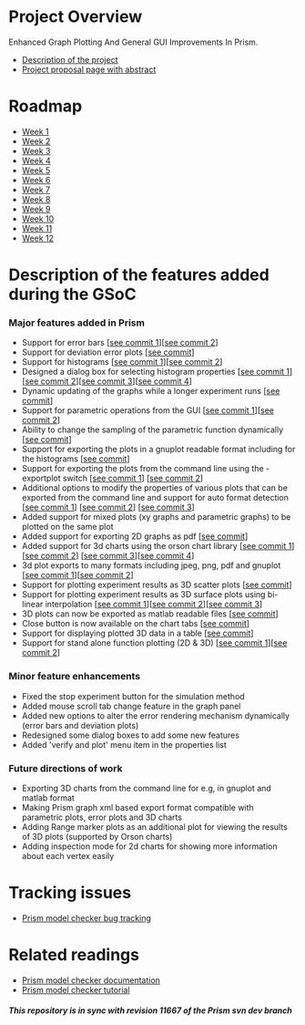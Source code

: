 # Project Overview
Enhanced Graph Plotting And General GUI Improvements In Prism.

* [Description of the project](http://www.prismmodelchecker.org/gsoc/#basic)
* [Project proposal page with abstract](https://summerofcode.withgoogle.com/projects/#5766970154680320)

# Roadmap
* [Week 1](https://github.com/musaeed/Prism-gsoc16/blob/master/roadmap/week1.md)
* [Week 2](https://github.com/musaeed/Prism-gsoc16/blob/master/roadmap/week2.md)
* [Week 3](https://github.com/musaeed/Prism-gsoc16/blob/master/roadmap/week3.md)
* [Week 4](https://github.com/musaeed/Prism-gsoc16/blob/master/roadmap/week4.md)
* [Week 5](https://github.com/musaeed/Prism-gsoc16/blob/master/roadmap/week5.md)
* [Week 6](https://github.com/musaeed/Prism-gsoc16/blob/master/roadmap/week6.md)
* [Week 7](https://github.com/musaeed/Prism-gsoc16/blob/master/roadmap/week7.md)
* [Week 8](https://github.com/musaeed/Prism-gsoc16/blob/master/roadmap/week8.md)
* [Week 9](https://github.com/musaeed/Prism-gsoc16/blob/master/roadmap/week9.md)
* [Week 10](https://github.com/musaeed/Prism-gsoc16/blob/master/roadmap/week10.md)
* [Week 11](https://github.com/musaeed/Prism-gsoc16/blob/master/roadmap/week11.md)
* [Week 12](https://github.com/musaeed/Prism-gsoc16/blob/master/roadmap/week12.md)

# Description of the features added during the GSoC

### Major features added in Prism

- Support for error bars  \[[see commit 1](https://github.com/musaeed/Prism-gsoc16/commit/0a49b3701f1cba2f078cccd3de78551cdb2a07ac)\]\[[see commit 2](https://github.com/musaeed/Prism-gsoc16/commit/d5866086e390befc657235addc9f2bed0af3caba)\]
- Support for deviation error plots \[[see commit](https://github.com/musaeed/Prism-gsoc16/commit/e289a45a0cff8dd0c80e780465867047be59baa6)\]
- Support for histograms \[[see commit 1](https://github.com/musaeed/Prism-gsoc16/commit/9b298447ad6b9ab7f794d2d29cca9703da1fcdb6)\]\[[see commit 2](https://github.com/musaeed/Prism-gsoc16/commit/1810ddc498fb0a940318ab79d785978e437a06f9)\]
- Designed a dialog box for selecting histogram properties \[[see commit 1](https://github.com/musaeed/Prism-gsoc16/commit/5cf28a8046107bd70b32e9c8ffa4b8d80791df81)\]\[[see commit 2](https://github.com/musaeed/Prism-gsoc16/commit/3abbc25d81edeb8e13ab586f2f6d8d1739c65ff4)\]\[[see commit 3](https://github.com/musaeed/Prism-gsoc16/commit/36034e0e27742ad9a3324c38e533e431089ba335)\]\[[see commit 4](https://github.com/musaeed/Prism-gsoc16/commit/0ebbd3bbb7ae1f59a91de75c4ab9fc831007ff76)\]
- Dynamic updating of the graphs while a longer experiment runs \[[see commit](https://github.com/musaeed/Prism-gsoc16/commit/2fb45120016a5b4f06d5a2d08c2c4128d89f3d68)\]
- Support for parametric operations from the GUI \[[see commit 1](https://github.com/musaeed/Prism-gsoc16/commit/6b5c410139639d149cffd7a232ef50416eef6ae8)\]\[[see commit 2](https://github.com/musaeed/Prism-gsoc16/commit/bc6c5c6454bc12e5097a85966600aa4fb5dc8dab)\]
- Ability to change the sampling of the parametric function dynamically \[[see commit](https://github.com/musaeed/Prism-gsoc16/commit/474d0e1bc0d52ef61a1892efbf138a920eff65c8)\]
- Support for exporting the plots in a gnuplot readable format including for the histograms \[[see commit](https://github.com/musaeed/Prism-gsoc16/commit/f787f7b3d56eb3b662846c3ef0d086c7397a72c4)\]
- Support for exporting the plots from the command line using the -exportplot switch \[[see commit 1](https://github.com/musaeed/Prism-gsoc16/commit/0f378624f93663cebf56ff5659c8e7790afff2db)\] \[[see commit 2](https://github.com/musaeed/Prism-gsoc16/commit/30828bfc0207f710cc2ab5a5b8ae588b5d8c9c6c)\]
- Additional options to modify the properties of various plots that can be exported from the command line and support for auto format detection \[[see commit 1](https://github.com/musaeed/Prism-gsoc16/commit/30828bfc0207f710cc2ab5a5b8ae588b5d8c9c6c)\] \[[see commit 2](https://github.com/musaeed/Prism-gsoc16/commit/aa44a6b227e35a5779a23dcc911e2f20fcaa4733)\] \[[see commit 3](https://github.com/musaeed/Prism-gsoc16/commit/62dbd2c79cbfeb1e0426583e47fd7461592f8d5f)\]
- Added support for mixed plots (xy graphs and parametric graphs) to be plotted on the same plot
- Added support for exporting 2D graphs as pdf \[[see commit](https://github.com/musaeed/Prism-gsoc16/commit/81a17a68d0416d00cedcf6213a8bd6871ffbf043)\]
- Added support for 3d charts using the orson chart library \[[see commit 1](https://github.com/musaeed/Prism-gsoc16/commit/3bee268b6c3f8137e2fad7e2c586f4ec88c3a6bc)\]\[[see commit 2](https://github.com/musaeed/Prism-gsoc16/commit/969eea81c0a76c4ef6a92445ed214372b9d46b6f)\] \[[see commit 3](https://github.com/musaeed/Prism-gsoc16/commit/4104078baf13cf72e1f9a3ab8eb1b0f2326e33c6)\]\[[see commit 4](https://github.com/musaeed/Prism-gsoc16/commit/d96da03b73b652fc4a92e18341bf3e9ecaf89e13)\]
- 3d plot exports to many formats including jpeg, png, pdf and gnuplot \[[see commit 1](https://github.com/musaeed/Prism-gsoc16/commit/5686c7a55a905a0146b126706f168459ae0105b0)\]\[[see commit 2](https://github.com/musaeed/Prism-gsoc16/commit/97dc085fe84f0deaad1e92feaf2ac79ae46bbe16)\]
- Support for plotting experiment results as 3D scatter plots \[[see commit](https://github.com/musaeed/Prism-gsoc16/commit/7728302e3daedc58326a4815ee8e6ae4ce7fed48)\]
- Support for plotting experiment results as 3D surface plots using bi-linear interpolation \[[see commit 1](https://github.com/musaeed/Prism-gsoc16/commit/14f353d9ce37e78d64e3416a262a0437fbe0650f)\]\[[see commit 2](https://github.com/musaeed/Prism-gsoc16/commit/360d5bebbcefcb6fd16b9a10052a6b6ce533c6f3)\]\[[see commit 3](https://github.com/musaeed/Prism-gsoc16/commit/f49bf494c0ad951d2707ee647b8d26bb98d068e6)\]
- 3D plots can now be exported as matlab readable files \[[see commit](https://github.com/musaeed/Prism-gsoc16/commit/f49bf494c0ad951d2707ee647b8d26bb98d068e6)\]
- Close button is now available on the chart tabs \[[see commit](https://github.com/musaeed/Prism-gsoc16/commit/75a85552b589d91c7dbe3e330fa4d926f7c8c18e)\]
- Support for displaying plotted 3D data in a table \[[see commit](https://github.com/musaeed/Prism-gsoc16/commit/ff23dc7a7afa113e80544d811ee439d256463b49)\]
- Support for stand alone function plotting (2D & 3D) \[[see commit 1](https://github.com/musaeed/Prism-gsoc16/commit/a2f98e0ad83f44dbd68931d9e6160d5784174227)\]\[[see commit 2](https://github.com/musaeed/Prism-gsoc16/commit/e663f63c11862a22eec139778390fa811a635aa8)\]

### Minor feature enhancements

- Fixed the stop experiment button for the simulation method
- Added mouse scroll tab change feature in the graph panel
- Added new options to alter the error rendering mechanism dynamically (error bars and deviation plots)
- Redesigned some dialog boxes to add some new features
- Added 'verify and plot' menu item in the properties list

### Future directions of work

- Exporting 3D charts from the command line for e.g, in gnuplot and matlab format
- Making Prism graph xml based export format compatible with parametric plots, error plots and 3D charts
- Adding Range marker plots as an additional plot for viewing the results of 3D plots (supported by Orson charts)
- Adding inspection mode for 2d charts for showing more information about each vertex easily

# Tracking issues
* [Prism model checker bug tracking](https://sourceforge.net/p/prism-mc/bugs/)

# Related readings
* [Prism model checker documentation](http://www.prismmodelchecker.org/doc/)
* [Prism model checker tutorial](http://www.prismmodelchecker.org/tutorial/)

##### This repository is in sync with revision 11667 of the Prism svn dev branch 